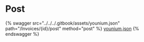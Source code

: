 # Post

{% swagger src="../../../.gitbook/assets/younium.json" path="/Invoices/{id}/post" method="post" %}
[younium.json](../../../.gitbook/assets/younium.json)
{% endswagger %}
